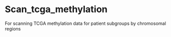 # Scan_tcga_methylation
For scanning TCGA methylation data for patient subgroups by chromosomal regions
